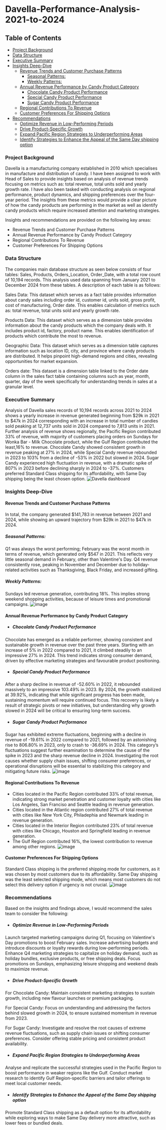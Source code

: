 # Davella-Performance-Analysis-2021-to-2024


## Table of Contents
* [Project Background](#project-background)
* [Data Structure](#data-structure)
* [Executive Summary](#executive-summary)
* [Insights Deep-Dive](#insights-deep-dive)
  * [Revenue Trends and Customer Purchase Patterns](#revenue-trends-and-customer-purchase-patterns)
    * [Seasonal Patterns:](#seasonal-patterns)
    * [Weekly Patterns:](#weekly-patterns)
  * [Annual Revenue Performance by Candy Product Category](#annual-revenue-performance-by-candy-product-category)
    * [Chocolate Candy Product Performance](#chocolate-candy-product-performance)
    * [Special Candy Product Performance](#special-candy-product-performance)
    * [Sugar Candy Product Performance](#sugar-candy-product-performance)
  * [Regional Contributions To Revenue](#regional-contributions-to-revenue)
  * [Customer Preferences For Shipping Options](#customer-preferences-for-shipping-options)
* [Recommendations](#recommendations)
   * [Optimize Revenue in Low-Performing Periods](#optimize-revenue-in-low-performing-periods)
   * [Drive Product-Specific Growth](#drive-product-specific-growth)
   * [Expand Pacific Region Strategies to Underperforming Areas](#expand-pacific-region-strategies-to-underperforming-areas)
   * [Identify Strategies to Enhance the Appeal of the Same Day shipping option](#identify-strategies-to-enhance-the-appeal-of-the-same-day-shipping-option)


### Project Background
Davella is a manufacturing company established in 2010 which specialises in manufacture and distribution of candy. I have been assigned to work with Head of Sales to provide insights based on analysis of revenue trends focusing on metrics such as: total revenue, total units sold and yearly growth rate. I have also been tasked with conducting analysis on regional performance, product dynamics, and shipping preferences over the four-year period. The insights from these metrics would provide a clear picture of how the candy products are performing in the market as well as identify candy products which require increased attention and marketing strategies.

Insights and recommendations are provided on the following key areas:

* Revenue Trends and Customer Purchase Patterns
* Annual Revenue Performance by Candy Product Category
* Regional Contributions To Revenue
* Customer Preferences For Shipping Options

### Data Structure
The companies main database structure as seen below consists of four tables: Sales, Products, Orders_Location, Order_Date, with a total row count of 10,194 records. This analysis used data spanning from January 2021 to December 2024 from these tables. A description of each table is as follows:

Sales Data: This dataset which serves as a fact table provides information about candy sales including order id, customer id, units sold, gross profit, cost of manufacturing, Order date. This enables calculation of metrics such as: total revenue, total units sold and yearly growth rate.

Products Data: This dataset which serves as a dimension table provides information about the candy products which the company deals with. It includes product id, factory, product name. This enables identification of products which contribute the most to revenue.

Geographic Data: This dataset which serves as a dimension table captures information such as location ID, city, and province where candy products are distributed. It helps pinpoint high-demand regions and cities, revealing opportunities for market expansion.

Orders date: This dataset is a dimension table linked to the Order date column in the sales fact table containing columns such as year, month, quarter, day of the week specifically for understanding trends in sales at a granular level.


### Executive Summary
Analysis of Davella sales records of 10,194 records across 2021 to 2024 shows a yearly increase in revenue generated beginning from $29k in 2021 to $47k in 2024 corresponding with an increase in total number of candies sold peaking at 12,737 units sold in 2024 compared to 7,813 units in 2021. Further analysis of revenue shows regionally, the Pacific Region contributed 33% of revenue, with majority of customers placing orders on Sundays for Wonka Bar - Milk Chocolate product, while the Gulf Region contributed the least,16% to revenue. Chocolate Candy showed consistent growth in revenue peaking at 27% in 2024, while Special Candy revenue rebounded in 2023 to 103% from a decline of -53% in 2022 but slowed in 2024. Sugar Candy experienced high fluctuation in revenue, with a dramatic spike of 807% in 2023 before declining sharply in 2024 to -37%. Customers preferred Standard Class shipping for its affordability, with Same Day shipping being the least chosen option. 
![Davella dashboard](https://github.com/user-attachments/assets/f1ce1519-a4b2-4d83-a0f7-35efba437399)




### Insights Deep-Dive


#### Revenue Trends and Customer Purchase Patterns
In total, the company generated $141,783 in revenue between 2021 and 2024, while showing an upward trajectory from $29k in 2021 to $47k in 2024.
##### Seasonal Patterns:
Q1 was always the worst performing; February was the worst month in terms of revenue, which generated only $547 in 2021. This reflects very little seasonal demand in February, other than Valentine's Day. Q4 revenue consistently rose, peaking in November and December due to holiday-related activities such as Thanksgiving, Black Friday, and increased gifting.
##### Weekly Patterns:
Sundays led revenue generation, contributing 18%. This implies strong weekend shopping activities, because of leisure times and promotional campaigns.
![image](https://github.com/user-attachments/assets/0b151611-c172-42de-be42-d3ef11babbc1)


#### Annual Revenue Performance by Candy Product Category
* ##### Chocolate Candy Product Performance
Chocolate has emerged as a reliable performer, showing consistent and sustainable growth in revenue over the past three years. Starting with an increase of 5% in 2022 compared to 2021, it climbed steadily to an impressive 27% in 2024. This trend indicates strong consumer demand, driven by effective marketing strategies and favourable product positioning.
* ##### Special Candy Product Performance
After a sharp decline in revenue of -52.60% in 2022, it rebounded massively to an impressive 103.49% in 2023. By 2024, the growth stabilized at 39.92%, indicating that while significant progress has been made, sustaining momentum will require continued focus. This recovery is likely a result of strategic pivots or new initiatives, but understanding why growth slowed in 2024 will be critical to ensuring long-term success.
* ##### Sugar Candy Product Performance
Sugar has exhibited extreme fluctuations, beginning with a decline in revenue of -19.61% in 2022 compared to 2021, followed by an astonishing rise to 806.80% in 2023, only to crash to -36.69% in 2024. This category’s fluctuations suggest further examination to determine the cause of the spike in 2023 and the sharp revenue decline in 2024. Investigating the root causes whether supply chain issues, shifting consumer preferences, or operational disruptions will be essential to stabilizing this category and mitigating future risks.
![image](https://github.com/user-attachments/assets/3c7a8ad5-940a-4c41-92fa-bc538de2d6a7)

#### Regional Contributions To Revenue
* Cities located in the Pacific Region contributed 33% of total revenue, indicating strong market penetration and customer loyalty with cities like Los Angeles, San Franciso and Seattle leading in revenue generation.
* Cities located in the Atlantic region contributed 27% of total revenue with cities like New York City, Philadephia and Newmark leading in revenue generation.
* Cities located in the Interior Region contributed 23% of total revenue with cities like Chicago, Houston and Springfield leading in revenue generation.
* The Gulf Region contributed 16%, the lowest contribution to revenue among other regions.
![image](https://github.com/user-attachments/assets/c3f10107-b8ce-4faa-9335-9da95c1f0810)


#### Customer Preferences For Shipping Options
Standard Class shipping is the preferred shipping mode for customers, as it was chosen by most customers due to its affordability. Same Day shipping was the least selected shipping mode, which means most customers do not select this delivery option if urgency is not crucial.
![image](https://github.com/user-attachments/assets/a2154dc2-e86b-41f2-bcba-39c202e1526e)


### Recommendations
Based on the insights and findings above, I would recommend the sales team to consider the following:

* ##### Optimize Revenue in Low-Performing Periods
Launch targeted marketing campaigns during Q1, focusing on Valentine's Day promotions to boost February sales. Increase advertising budgets and introduce discounts or loyalty rewards during low-performing periods. Enhance Q4 marketing strategies to capitalize on holiday demand, such as holiday bundles, exclusive products, or free shipping deals. Focus promotions on Sundays, emphasizing leisure shopping and weekend deals to maximize revenue.

* ##### Drive Product-Specific Growth
For Chocolate Candy: Maintain consistent marketing strategies to sustain growth, including new flavour launches or premium packaging.

For Special Candy: Focus on understanding and addressing the factors behind slowed growth in 2024, to ensure sustained momentum in revenue from 2023.

For Sugar Candy: Investigate and resolve the root causes of extreme revenue fluctuations, such as supply chain issues or shifting consumer preferences. Consider offering stable pricing and consistent product availability.

* ##### Expand Pacific Region Strategies to Underperforming Areas
Analyse and replicate the successful strategies used in the Pacific Region to boost performance in weaker regions like the Gulf. Conduct market research to identify Gulf Region-specific barriers and tailor offerings to meet local customer needs.

* ##### Identify Strategies to Enhance the Appeal of the Same Day shipping option
Promote Standard Class shipping as a default option for its affordability while exploring ways to make Same Day delivery more attractive, such as lower fees or bundled deals.
